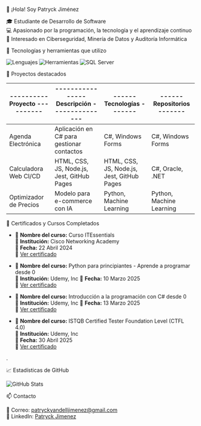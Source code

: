 👋 ¡Hola! Soy Patryck Jiménez

🎓 Estudiante de Desarrollo de Software  
💻 Apasionado por la programación, la tecnología y el aprendizaje continuo  
🔐 Interesado en Ciberseguridad, Minería de Datos y Auditoría Informática  


🚀 Tecnologías y herramientas que utilizo

![Lenguajes](https://skillicons.dev/icons?i=cs,java,python,html,css,js,sql)
![Herramientas](https://skillicons.dev/icons?i=git,github,vscode,visualstudio,mysql,oracle,mssql)
![SQL Server](https://img.icons8.com/color/48/000000/microsoft-sql-server.png)



📌 Proyectos destacados

|---------- Proyecto ----------|---------------- Descripción ---------------|------ Tecnologías -------|------ Repositorios -------|
|------------------------------|--------------------------------------------|--------------------------|--------------------------|
| Agenda Electrónica           | Aplicación en C# para gestionar contactos  |    C#, Windows Forms     |    C#, Windows Forms     |
| Calculadora Web CI/CD        | HTML, CSS, JS, Node.js, Jest, GitHub Pages | HTML, CSS, JS, Node.js, Jest, GitHub Pages    |    C#, Oracle, .NET      |
| Optimizador de Precios       | Modelo para e-commerce con IA              | Python, Machine Learning | Python, Machine Learning |


🏅 Certificados y Cursos Completados

 - 📘 **Nombre del curso:** Curso ITEssentials  
  🏫 **Institución:** Cisco Networking Academy  
  📅 **Fecha:** 22 Abril 2024  
  📄 [Ver certificado](./certificados/ITEssentialsUpdate20250313-28-oua1fi.pdf)


  - 📘 **Nombre del curso:** Python para principiantes - Aprende a programar desde 0  
  🏫 **Institución:** Udemy, Inc
  📅 **Fecha:** 10 Marzo 2025  
  📄 [Ver certificado](./certificados/Certificado%20Udemy%20-%20Python.pdf)


   - 📘 **Nombre del curso:** Introducción a la programación con C# desde 0  
  🏫 **Institución:** Udemy, Inc
  📅 **Fecha:** 13 Marzo 2025  
  📄 [Ver certificado](./certificados/Certificado%20Udemy%20-%20C%23.pdf)


  - 📘 **Nombre del curso:** ISTQB Certified Tester Foundation Level (CTFL 4.0)  
  🏫 **Institución:** Udemy, Inc  
  📅 **Fecha:** 30 Abril 2025  
  📄 [Ver certificado](./certificados/ISTQB%20Certified%20Tester%20Foundation%20Level%20(CTFL%204.0).pdf)




.




📈 Estadísticas de GitHub

![GitHub Stats](https://github-readme-stats.vercel.app/api?username=jpatryck04&show_icons=true&theme=radical)


📫 Contacto

📧 Correo: patryckyandelljimenez@gmail.com  
💼 LinkedIn: [Patryck Jimenez](http://www.linkedin.com/in/patryck-jim%C3%A9nez)
